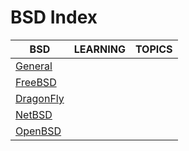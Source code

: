 # BSD Index

|BSD|LEARNING|TOPICS|
|---|---|---|
|[General](unix/bsd/bsd-general)|||
|[FreeBSD](unix/bsd/bsd-freebsd)|||
|[DragonFly](unix/bsd/bsd-dragonfly)|||
|[NetBSD](unix/bsd/bsd-netbsd)|||
|[OpenBSD](unix/bsd/bsd-openbsd)|||